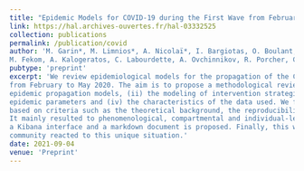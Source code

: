 ```yaml
---
title: "Epidemic Models for COVID-19 during the First Wave from February to May 2020: a Methodological Review"
link: https://hal.archives-ouvertes.fr/hal-03332525
collection: publications
permalink: /publication/covid
author: 'M. Garin*, M. Limnios*, A. Nicolaï*, I. Bargiotas, O. Boulant, S. Chick, A. Dib, T. Evgeniou, 
M. Fekom, A. Kalogeratos, C. Labourdette, A. Ovchinnikov, R. Porcher, C. Pouchol, N. Vayatis. (*Equal contributions)'
pubtype: 'preprint'
excerpt: 'We review epidemiological models for the propagation of the COVID-19 pandemic during the early months of the outbreak: 
from February to May 2020. The aim is to propose a methodological review that highlights the following characteristics: (i) the 
epidemic propagation models, (ii) the modeling of intervention strategies, (iii) the models and estimation procedures of the 
epidemic parameters and (iv) the characteristics of the data used. We finally selected 80 articles from open access databases 
based on criteria such as the theoretical background, the reproducibility, the incorporation of interventions strategies, etc. 
It mainly resulted to phenomenological, compartmental and individual-level models. A digital companion including an online sheet, 
a Kibana interface and a markdown document is proposed. Finally, this work provides an opportunity to witness how the scientific 
community reacted to this unique situation.'
date: 2021-09-04
venue: 'Preprint'
---
```

